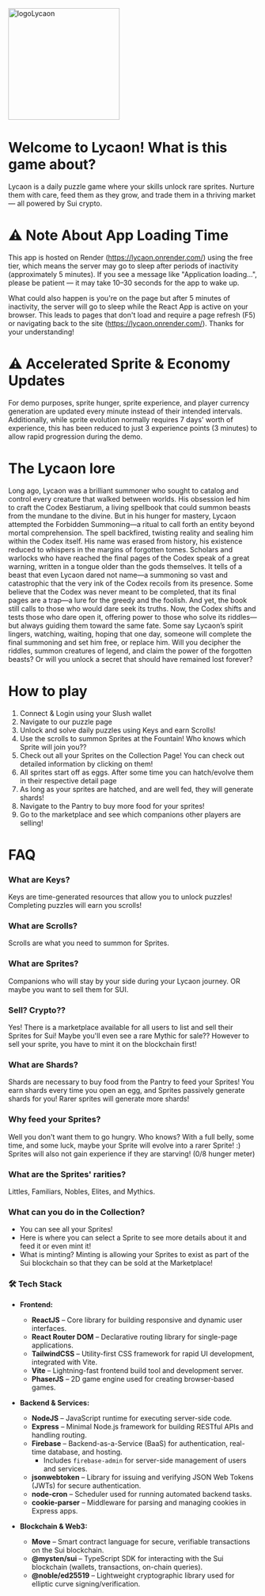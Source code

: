 <img alt="logoLycaon" src="assets/logo/lycaon-logo-140x45.svg" width="225">

# Welcome to Lycaon! What is this game about?
Lycaon is a daily puzzle game where your skills unlock rare sprites. Nurture them with care, feed them as they grow, and trade them in a thriving market — all powered by Sui crypto.

# ⚠️ Note About App Loading Time
This app is hosted on Render (https://lycaon.onrender.com/) using the free tier, which means the server may go to sleep after periods of inactivity (approximately 5 minutes). If you see a message like "Application loading...", please be patient — it may take 10–30 seconds for the app to wake up.

What could also happen is you're on the page but after 5 minutes of inactivity, the server will go to sleep while the React App is active on your browser. 
This leads to pages that don't load and require a page refresh (F5) or navigating back to the site (https://lycaon.onrender.com/). Thanks for your understanding!

# ⚠️ Accelerated Sprite & Economy Updates
For demo purposes, sprite hunger, sprite experience, and player currency generation are updated every minute instead of their intended intervals.
Additionally, while sprite evolution normally requires 7 days' worth of experience, this has been reduced to just 3 experience points (3 minutes) to allow rapid progression during the demo.

# The Lycaon lore
Long ago, Lycaon was a brilliant summoner who sought to catalog and control every creature that walked between worlds. His obsession led him to craft the Codex Bestiarum, a living spellbook that could summon beasts from the mundane to the divine.
But in his hunger for mastery, Lycaon attempted the Forbidden Summoning—a ritual to call forth an entity beyond mortal comprehension. The spell backfired, twisting reality and sealing him within the Codex itself. His name was erased from history, his existence reduced to whispers in the margins of forgotten tomes.
Scholars and warlocks who have reached the final pages of the Codex speak of a great warning, written in a tongue older than the gods themselves. It tells of a beast that even Lycaon dared not name—a summoning so vast and catastrophic that the very ink of the Codex recoils from its presence.
Some believe that the Codex was never meant to be completed, that its final pages are a trap—a lure for the greedy and the foolish. And yet, the book still calls to those who would dare seek its truths.
Now, the Codex shifts and tests those who dare open it, offering power to those who solve its riddles—but always guiding them toward the same fate. Some say Lycaon’s spirit lingers, watching, waiting, hoping that one day, someone will complete the final summoning and set him free, or replace him.
Will you decipher the riddles, summon creatures of legend, and claim the power of the forgotten beasts?
Or will you unlock a secret that should have remained lost forever?

# How to play
1. Connect & Login using your Slush wallet
2. Navigate to our puzzle page
3. Unlock and solve daily puzzles using Keys and earn Scrolls!
4. Use the scrolls to summon Sprites at the Fountain! Who knows which Sprite will join you??
5. Check out all your Sprites on the Collection Page! You can check out detailed information by clicking on them!
6. All sprites start off as eggs. After some time you can hatch/evolve them in their respective detail page
7. As long as your sprites are hatched, and are well fed, they will generate shards!
8. Navigate to the Pantry to buy more food for your sprites!
9. Go to the marketplace and see which companions other players are selling!

# FAQ

### What are Keys?
Keys are time-generated resources that allow you to unlock puzzles! Completing puzzles will earn you scrolls!

### What are Scrolls?
Scrolls are what you need to summon for Sprites.

### What are Sprites?
Companions who will stay by your side during your Lycaon journey. OR maybe you want to sell them for SUI.

### Sell? Crypto??
Yes! There is a marketplace available for all users to list and sell their Sprites for Sui! Maybe you'll even see a rare Mythic for sale??
However to sell your sprite, you have to mint it on the blockchain first! 

### What are Shards?
Shards are necessary to buy food from the Pantry to feed your Sprites! You earn shards every time you open an egg, and Sprites passively generate shards for you! Rarer sprites will generate more shards!

### Why feed your Sprites?
Well you don't want them to go hungry. Who knows? With a full belly, some time, and some luck, maybe your Sprite will evolve into a rarer Sprite! :)
Sprites will also not gain experience if they are starving! (0/8 hunger meter)

### What are the Sprites' rarities?
Littles, Familiars, Nobles, Elites, and Mythics.

### What can you do in the Collection?
- You can see all your Sprites!
- Here is where you can select a Sprite to see more details about it and feed it or even mint it!
- What is minting? Minting is allowing your Sprites to exist as part of the Sui blockchain so that they can be sold at the Marketplace!

### 🛠️ Tech Stack

- **Frontend:**
  - **ReactJS** – Core library for building responsive and dynamic user interfaces.
  - **React Router DOM** – Declarative routing library for single-page applications.
  - **TailwindCSS** – Utility-first CSS framework for rapid UI development, integrated with Vite.
  - **Vite** – Lightning-fast frontend build tool and development server.
  - **PhaserJS** – 2D game engine used for creating browser-based games.

- **Backend & Services:**
  - **NodeJS** – JavaScript runtime for executing server-side code.
  - **Express** – Minimal Node.js framework for building RESTful APIs and handling routing.
  - **Firebase** – Backend-as-a-Service (BaaS) for authentication, real-time database, and hosting.
    - Includes `firebase-admin` for server-side management of users and services.
  - **jsonwebtoken** – Library for issuing and verifying JSON Web Tokens (JWTs) for secure authentication.
  - **node-cron** – Scheduler used for running automated backend tasks.
  - **cookie-parser** – Middleware for parsing and managing cookies in Express apps.

- **Blockchain & Web3:**
  - **Move** – Smart contract language for secure, verifiable transactions on the Sui blockchain.
  - **@mysten/sui** – TypeScript SDK for interacting with the Sui blockchain (wallets, transactions, on-chain queries).
  - **@noble/ed25519** – Lightweight cryptographic library used for elliptic curve signing/verification.



